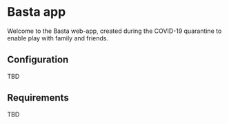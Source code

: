 # Basta app
Welcome to the Basta web-app, created during the COVID-19 quarantine to enable play with family and friends.
## Configuration
TBD
## Requirements
TBD